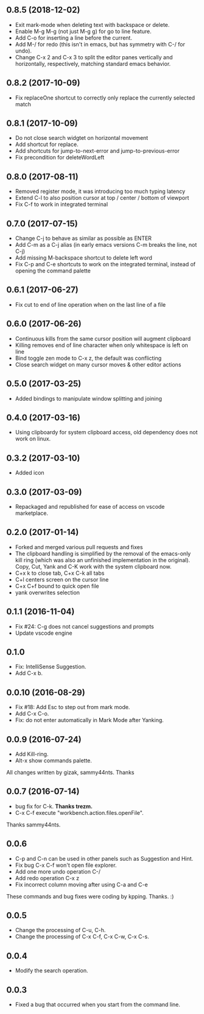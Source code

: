 ## 0.8.5 (2018-12-02)
- Exit mark-mode when deleting text with backspace or delete.
- Enable M-g M-g (not just M-g g) for go to line feature.
- Add C-o for inserting a line before the current.
- Add M-/ for redo (this isn't in emacs, but has symmetry with C-/ for undo).
- Change C-x 2 and C-x 3 to split the editor panes vertically and horizontally, respectively, matching standard emacs behavior.

## 0.8.2 (2017-10-09)
- Fix replaceOne shortcut to correctly only replace the currently selected match

## 0.8.1 (2017-10-09)
- Do not close search widgtet on horizontal movement
- Add shortcut for replace.
- Add shortcuts for jump-to-next-error and jump-to-previous-error
- Fix precondition for deleteWordLeft

## 0.8.0 (2017-08-11)
- Removed register mode, it was introducing too much typing latency
- Extend C-l to also position cursor at top / center / bottom of viewport
- Fix C-f to work in integrated terminal

## 0.7.0 (2017-07-15)
- Change C-j to behave as similar as possible as ENTER
- Add C-m as a C-j alias (in early emacs versions C-m breaks the line, not C-j)
- Add missing M-backspace shortcut to delete left word
- Fix C-p and C-e shortcuts to work on the integrated terminal, instead of opening the command palette

## 0.6.1 (2017-06-27)
- Fix cut to end of line operation when on the last line of a file

## 0.6.0 (2017-06-26)
- Continuous kills from the same cursor position will augment clipboard
- Killing removes end of line character when only whitespace is left on line
- Bind toggle zen mode to C-x z, the default was conflicting
- Close search widget on many cursor moves & other editor actions

## 0.5.0 (2017-03-25)
- Added bindings to manipulate window splitting and joining

## 0.4.0 (2017-03-16)
- Using clipboardy for system clipboard access, old dependency does not work on linux.

## 0.3.2 (2017-03-10)
- Added icon

## 0.3.0 (2017-03-09)
- Repackaged and republished for ease of access on vscode marketplace.

## 0.2.0 (2017-01-14)
- Forked and merged various pull requests and fixes
- The clipboard handling is simplified by the removal of the emacs-only kill ring (which was also an unfinished implementation in the original). Copy, Cut, Yank and C-K work with the system clipboard now.
- C+x k to close tab, C+x C-k all tabs
- C+l centers screen on the cursor line
- C+x C+f bound to quick open file
- yank overwrites selection

## 0.1.1 (2016-11-04)
- Fix #24: C-g does not cancel suggestions and prompts
- Update vscode engine

## 0.1.0
- Fix: IntelliSense Suggestion.
- Add C-x b.

## 0.0.10 (2016-08-29)
- Fix #18: Add Esc to step out from mark mode.
- Add C-x C-o.
- Fix: do not enter automatically in Mark Mode after Yanking. 

## 0.0.9 (2016-07-24)
- Add Kill-ring.
- Alt-x show commands palette.

All changes written by gizak, sammy44nts. Thanks

## 0.0.7 (2016-07-14)
- bug fix for C-k. **Thanks trezm.**
- C-x C-f execute "workbench.action.files.openFile".

Thanks sammy44nts.

## 0.0.6
- C-p and C-n can be used in other panels such as Suggestion and Hint.
- Fix bug C-x C-f won't open file explorer.
- Add one more undo operation C-/
- Add redo operation C-x z
- Fix incorrect column moving after using C-a and C-e

These commands and bug fixes were coding by kpping. Thanks. :)

## 0.0.5
- Change the processing of C-u, C-h.
- Change the processing of C-x C-f, C-x C-w, C-x C-s.

## 0.0.4
- Modify the search operation.

## 0.0.3
- Fixed a bug that occurred when you start from the command line.
